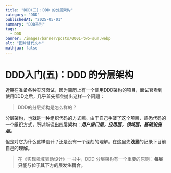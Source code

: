 ```yaml
---
title: "DDD(三)：DDD 的分层架构"  
category: "DDD"  
publishedAt: "2025-05-01"  
summary: "DDD系列"  
tags:  
  - DDD
banner: /images/banner/posts/0001-two-sum.webp 
alt: "图片替代文本"  
mathjax: false
---
```


# DDD入门(五)：DDD 的分层架构

近期在准备各种实习面试，因为简历上有一个使用DDD架构的项目，面试官看到使用DDD之后，几乎首先都会抛出这样一个问题：
> DDD的分层架构是怎么样的？

分层架构，也就是一种组织代码的方式嘛。由于自己手敲了这个项目，熟悉代码的一个组织方式，所以能说出四层架构：***用户接口层，应用层，领域层，基础设施层。***

但是对它为什么这样设计？还是没有一个深刻的理解。在这里先**浅显**的记录下目前自己的理解。



> 在《实现领域驱动设计》一书中，DDD 分层架构有一个重要的原则：**每层只能与位于其下方的层发生耦合。**